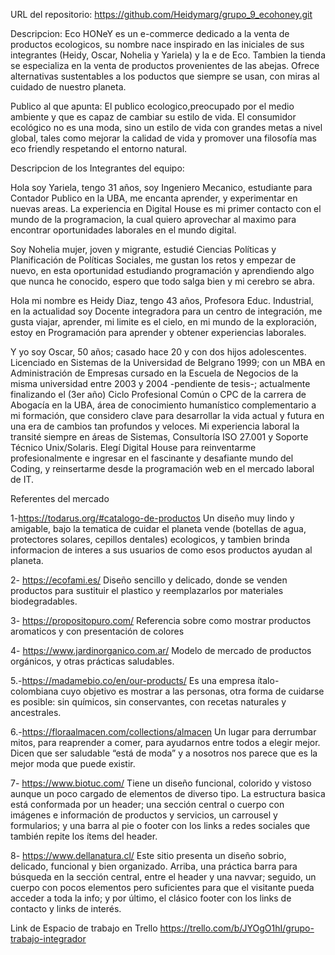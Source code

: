 
URL del repositorio: https://github.com/Heidymarg/grupo_9_ecohoney.git

Descripcion:
Eco HONeY es un e-commerce dedicado a la venta de productos ecologicos, su nombre nace inspirado en las iniciales de sus integrantes (Heidy, Oscar, Nohelia y Yariela) y la e de Eco. 
Tambien la tienda se especializa en la venta de productos provenientes de las abejas.
Ofrece alternativas sustentables a los poductos que siempre se usan, con miras al cuidado de nuestro planeta.

Publico al que apunta: 
El publico ecologico,preocupado por el medio ambiente y que es capaz de cambiar su estilo de vida.
El consumidor ecológico no es una moda, sino un estilo de vida con grandes metas a nivel global, tales como mejorar la calidad de vida y promover una filosofía mas eco friendly respetando el entorno natural.

Descripcion de los Integrantes del equipo:

Hola soy Yariela, tengo 31 años, soy Ingeniero Mecanico, estudiante para Contador Publico en la UBA, me encanta aprender, y experimentar en nuevas areas. La experiencia en Digital House es mi primer contacto con el mundo de la programacion, la cual quiero aprovechar al maximo para encontrar oportunidades laborales en el mundo digital.

Soy Nohelia mujer, joven y migrante, estudié Ciencias Políticas y Planificación de Políticas Sociales, me gustan los retos y empezar de nuevo, en esta oportunidad estudiando programación y aprendiendo algo que nunca he conocido, espero que todo salga bien y mi cerebro se abra.

Hola mi nombre es Heidy Diaz, tengo 43 años, Profesora Educ. Industrial,
 en la actualidad soy Docente integradora para un centro de integración, me gusta viajar,
 aprender, mi limite es el cielo, en mi mundo de la exploración, estoy  en Programación para aprender y obtener experiencias laborales.

Y yo soy Oscar, 50 años; casado hace 20 y con dos hijos adolescentes. 
Licenciado en Sistemas de la Universidad de Belgrano 1999; con un MBA en Administración de Empresas cursado en la Escuela de Negocios de la misma universidad entre 2003 y 2004 -pendiente de tesis-; actualmente finalizando el (3er año) Ciclo Profesional Común o CPC de la carrera de Abogacía en la UBA, área de conocimiento humanístico complementario a mi formación, que considero clave para desarrollar la vida actual y futura en una era de cambios tan profundos y veloces. 
Mi experiencia laboral la transité siempre en áreas de Sistemas, Consultoría ISO 27.001 y Soporte Técnico Unix/Solaris. 
Elegí Digital House para reinventarme profesionalmente e ingresar en el fascinante y desafiante mundo del Coding, y reinsertarme desde la programación web en el mercado laboral de IT.


Referentes del mercado

1-https://todarus.org/#catalogo-de-productos
Un diseño muy lindo y amigable, bajo la tematica de cuidar el planeta vende (botellas de agua, protectores solares, cepillos dentales) ecologicos, y tambien brinda informacion de interes a sus usuarios de como esos productos ayudan al planeta.

2- https://ecofami.es/
Diseño sencillo y delicado, donde se venden productos para sustituir el plastico y reemplazarlos por materiales biodegradables.

3- https://propositopuro.com/ 
Referencia sobre como mostrar productos aromaticos y con presentación de colores

4- https://www.jardinorganico.com.ar/
Modelo de mercado de productos orgánicos, y otras prácticas saludables.

5.-https://madamebio.co/en/our-products/
Es una empresa ítalo-colombiana cuyo objetivo es mostrar a las personas, otra forma de cuidarse es posible: sin químicos, sin conservantes, con recetas naturales y ancestrales.

6.-https://floraalmacen.com/collections/almacen
Un lugar para derrumbar mitos, para reaprender a comer, para ayudarnos entre todos a elegir mejor.
Dicen que ser saludable “está de moda” y a nosotros nos parece que es la mejor moda que puede existir.

7- https://www.biotuc.com/
Tiene un diseño funcional, colorido y vistoso aunque un poco cargado de elementos de diverso tipo. La estructura basica está conformada por un header; una sección central o cuerpo con imágenes e información de productos y servicios, un carrousel y formularios; y una barra al pie o footer con los links a redes sociales que también repite los ítems del header. 

8- https://www.dellanatura.cl/
Este sitio presenta un diseño sobrio, delicado, funcional y bien organizado. Arriba, una práctica barra para búsqueda en la sección central, entre el header y una navvar; seguido, un cuerpo con pocos elementos pero suficientes para que el visitante pueda acceder a toda la info; y por último, el clásico footer con los links de contacto y links de interés.

Link de Espacio de trabajo en Trello https://trello.com/b/JYOgO1hI/grupo-trabajo-integrador
